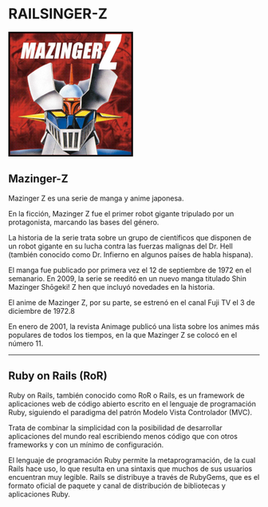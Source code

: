 
# RAILSINGER-Z

![](images/mazinger-z.png)

## Mazinger-Z

Mazinger Z es una serie de manga y anime japonesa.

En la ficción, Mazinger Z fue el primer robot gigante tripulado por un protagonista, marcando las bases del género.

La historia de la serie trata sobre un grupo de científicos que disponen de un robot gigante en su lucha contra las fuerzas malignas del Dr. Hell (también conocido como Dr. Infierno en algunos países de habla hispana).

El manga fue publicado por primera vez el 12 de septiembre de 1972 en el semanario.​ En 2009, la serie se reeditó en un nuevo manga titulado Shin Mazinger Shōgeki! Z hen que incluyó novedades en la historia.

El anime de Mazinger Z, por su parte, se estrenó en el canal Fuji TV el 3 de diciembre de 1972.8​

En enero de 2001, la revista Animage publicó una lista sobre los animes más populares de todos los tiempos, en la que Mazinger Z se colocó en el número 11.

---

## Ruby on Rails (RoR)

Ruby on Rails, también conocido como RoR o Rails, es un framework de aplicaciones web de código abierto escrito en el lenguaje de programación Ruby, siguiendo el paradigma del patrón Modelo Vista Controlador (MVC).

Trata de combinar la simplicidad con la posibilidad de desarrollar aplicaciones del mundo real escribiendo menos código que con otros frameworks y con un mínimo de configuración.

El lenguaje de programación Ruby permite la metaprogramación, de la cual Rails hace uso, lo que resulta en una sintaxis que muchos de sus usuarios encuentran muy legible. Rails se distribuye a través de RubyGems, que es el formato oficial de paquete y canal de distribución de bibliotecas y aplicaciones Ruby.
